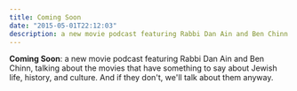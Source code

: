 ```yaml
---
title: Coming Soon
date: "2015-05-01T22:12:03"
description: a new movie podcast featuring Rabbi Dan Ain and Ben Chinn. 
---
```


**Coming Soon**: a new movie podcast featuring Rabbi Dan Ain and Ben Chinn, talking about the movies that have something to say about Jewish life, history, and  culture. And if they don't, we'll talk about them anyway.
